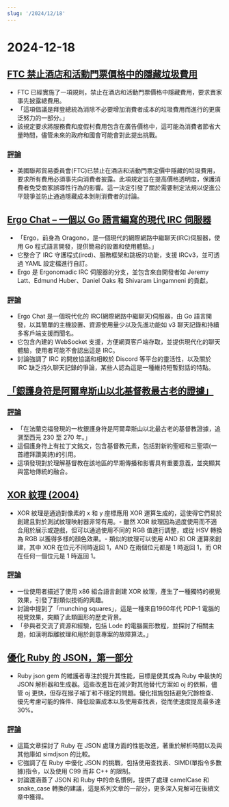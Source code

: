 ```yaml
---
slug: '/2024/12/18'
---
```


# 2024-12-18

## [FTC 禁止酒店和活動門票價格中的隱藏垃圾費用](https://www.cnbc.com/2024/12/17/ftc-bans-hidden-junk-fees-in-hotel-event-ticket-prices-.html)

- FTC 已經實施了一項規則，禁止在酒店和活動門票價格中隱藏費用，要求賣家事先披露總費用。
- 「這項倡議是拜登總統為消除不必要增加消費者成本的垃圾費用而進行的更廣泛努力的一部分。」
- 該規定要求將服務費和度假村費用包含在廣告價格中，這可能為消費者節省大量時間，儘管未來的政府和國會可能會對此提出挑戰。

### [評論](https://news.ycombinator.com/item?id=42445037)

- 美國聯邦貿易委員會(FTC)已禁止在酒店和活動門票定價中隱藏的垃圾費用，要求所有費用必須事先向消費者披露。此項規定旨在提高價格透明度，保護消費者免受商家誤導性行為的影響。這一決定引發了關於需要制定法規以促進公平競爭並防止通過隱藏成本剝削消費者的討論。

## [Ergo Chat – 一個以 Go 語言編寫的現代 IRC 伺服器](https://github.com/ergochat/ergo)

- 「Ergo，前身為 Oragono，是一個現代的網際網路中繼聊天(IRC)伺服器，使用 Go 程式語言開發，提供簡易的設置和使用體驗。」
- 它整合了 IRC 守護程式(ircd)、服務框架和跳板的功能，支援 IRCv3，並可透過 YAML 設定檔進行自訂。
- Ergo 是 Ergonomadic IRC 伺服器的分支，並包含來自開發者如 Jeremy Latt、Edmund Huber、Daniel Oaks 和 Shivaram Lingamneni 的貢獻。

### [評論](https://news.ycombinator.com/item?id=42447071)

- Ergo Chat 是一個現代化的 IRC(網際網路中繼聊天)伺服器，由 Go 語言開發，以其簡單的主機設置、資源使用量少以及先進功能如 v3 聊天記錄和持續多客戶端支援而聞名。
- 它包含內建的 WebSocket 支援，方便網頁客戶端存取，並提供現代化的聊天體驗，使用者可能不會認出這是 IRC。
- 討論強調了 IRC 的開放協議和相較於 Discord 等平台的靈活性，以及關於 IRC 缺乏持久聊天記錄的爭論，某些人認為這是一種維持短暫對話的特點。

## [「銀護身符是阿爾卑斯山以北基督教最古老的證據」](https://archaeologymag.com/2024/12/oldest-evidence-of-christianity-north-of-the-alps/)

### [評論](https://news.ycombinator.com/item?id=42448939)

- 「在法蘭克福發現的一枚銀護身符是阿爾卑斯山以北最古老的基督教證據，追溯至西元 230 至 270 年。」
- 這個護身符上有拉丁文銘文，包含基督教元素，包括對新約聖經和三聖頌(一首禮拜讚美詩)的引用。
- 這項發現對於理解基督教在該地區的早期傳播和影響具有重要意義，並突顯其與當地傳統的融合。

## [XOR 紋理 (2004)](https://lodev.org/cgtutor/xortexture.html)

- XOR 紋理是通過對像素的 x 和 y 座標應用 XOR 運算生成的，這使得它們易於創建且對於測試紋理映射器非常有用。- 雖然 XOR 紋理因為過度使用而不適合用於展示或遊戲，但可以通過使用不同的 RGB 值進行調整，或從 HSV 轉換為 RGB 以獲得多樣的顏色效果。- 類似的紋理可以使用 AND 和 OR 運算來創建，其中 XOR 在位元不同時返回 1，AND 在兩個位元都是 1 時返回 1，而 OR 在任何一個位元是 1 時返回 1。

### [評論](https://news.ycombinator.com/item?id=42447053)

- 一位使用者描述了使用 x86 組合語言創建 XOR 紋理，產生了一種獨特的視覺效果，引發了對類似技術的興趣。
- 討論中提到了「munching squares」，這是一種來自1960年代 PDP-1 電腦的視覺效果，突顯了此類圖形的歷史背景。
- 「參與者交流了資源和經驗，包括 Lode 的電腦圖形教程，並探討了相關主題，如漢明距離紋理和用於創意專案的故障算法。」

## [優化 Ruby 的 JSON，第一部分](https://byroot.github.io/ruby/json/2024/12/15/optimizing-ruby-json-part-1.html)

- Ruby json gem 的維護者專注於提升其性能，目標是使其成為 Ruby 中最快的 JSON 解析器和生成器。這些改進旨在減少對其他替代方案如 oj 的依賴，儘管 oj 更快，但存在猴子補丁和不穩定的問題。優化措施包括避免冗餘檢查、優先考慮可能的條件、降低設置成本以及使用查找表，從而使速度提高最多達 30%。

### [評論](https://news.ycombinator.com/item?id=42446846)

- 這篇文章探討了 Ruby 在 JSON 處理方面的性能改進，著重於解析時間以及與其他庫如 simdjson 的比較。
- 它強調了在 Ruby 中優化 JSON 的挑戰，包括使用查找表、SIMD(單指令多數據)指令，以及使用 C99 而非 C++ 的限制。
- 討論還涵蓋了 JSON 和 Ruby 中的命名慣例，提供了處理 camelCase 和 snake_case 轉換的建議，這是系列文章的一部分，更多深入見解可在後續文章中獲得。

<head>
  <meta property="og:title" content="FTC 禁止酒店和活動門票價格中的隱藏垃圾費用" />
  <meta property="og:type" content="website" />
  <meta property="og:image" content="https://og.cho.sh/api/og/?title=FTC%20%E7%A6%81%E6%AD%A2%E9%85%92%E5%BA%97%E5%92%8C%E6%B4%BB%E5%8B%95%E9%96%80%E7%A5%A8%E5%83%B9%E6%A0%BC%E4%B8%AD%E7%9A%84%E9%9A%B1%E8%97%8F%E5%9E%83%E5%9C%BE%E8%B2%BB%E7%94%A8&subheading=2024%E5%B9%B412%E6%9C%8818%E6%97%A5%20%E6%98%9F%E6%9C%9F%E4%B8%89%3A%20Hacker%20News%20%E6%91%98%E8%A6%81" />
</head>

